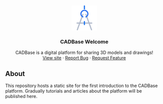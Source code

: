 <!-- PROJECT LOGO -->
<br />
<div align="center">
  <a href="https://gitlab.com/cadbase/cdbs-app">
    <img src="./images/favicon.png" alt="Logo" width="80">
  </a>

  <h3>CADBase Welcome</h3>

  <p>
    CADBase is a digital platform for sharing 3D models and drawings!
    <br />
    <a href="https://cadbase.rs">View site</a>
    ·
    <a href="https://gitlab.com/cadbase/cdbs-app/issues">Report Bug</a>
    ·
    <a href="https://gitlab.com/cadbase/cdbs-app/issues">Request Feature</a>
  </p>
</div>


<!-- ABOUT -->
## About

This repository hosts a static site for the first introduction to the CADBase platform.
Gradually tutorials and articles about the platform will be published here.
